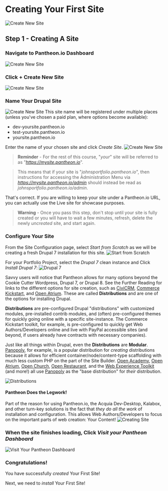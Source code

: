 # Creating Your First Site

![Create New Site](../../images/creating-a-site/creating-a-site_1.JPG)

## Step 1 - Creating A Site

### Navigate to Pantheon.io Dashboard
![Create New Site](../../images/creating-a-site/creating-a-site_2.JPG)

### Click **+ Create New Site**
![Create New Site](../../images/creating-a-site/creating-a-site_1.JPG)

### Name Your Drupal Site
![Create New Site](../../images/creating-a-site/creating-a-site_3.JPG)
This site name will be registered under multiple places (unless you've chosen a paid plan, where options become available):

* dev-yoursite.pantheon.io
* test-yoursite.pantheon.io
* yoursite.pantheon.io

Enter the name of your chosen site and click *Create Site*.
![Create New Site](../../images/creating-a-site/creating-a-site_4.JPG)

> **Reminder** - For the rest of this course, "*your*" site will be referred to as "*https://mysite.pantheon.io*".

> This means that if your site is "*johnsportfolio.pantheon.io*", then instructions for accessing the Administration Menu via *https://mysite.pantheon.io/admin* should instead be read as *johnsportfolio.pantheon.io/admin*.

That's correct. If you are willing to keep your site under a Pantheon.io URL, you can actually use the Live site for showcase purposes.

> **Warning** - Once you pass this step, don't stop until your site is fully created or you will have to wait a few minutes, refresh, delete the newly *uncreated* site, and start again.

### Configure Your Site
From the Site Configuration page, select *Start from Scratch* as we will be creating a fresh Drupal 7 installation for this site.
![Start from Scratch](../../images/creating-a-site/creating-a-site_5.JPG)

For your Portfolio Project, select the *Drupal 7* clean instance and Click *Install Drupal 7*:
![Drupal 7](../../images/creating-a-site/creating-a-site_5b.JPG)

Savvy users will notice that Pantheon allows for many options beyond the Cookie Cutter Wordpress, Drupal 7, or Drupal 8. See the Further Reading for links to the different options for site creation, such as [CiviCRM](https://civicrm.org/ "CiviCRM"), [Commerce Kickstart](https://drupalcommerce.org/commerce-kickstart-2 "Commerce Kickstart"), and [Open Atrium](http://www.openatrium.com/#!/ "Open Atrium"). These are called **Distributions** and are one of the options for installing Drupal.

**Distributions** are pre-configured Drupal "distributions" with customized modules, pre-installed contrib modules, and (often) pre-configured themes for quickly going online with a specific site-instance. The Commerce Kickstart toolkit, for example, is pre-configured to quickly get Web Authors/Developers online and live with PayPal accessible sites (and beyond, if users already have contracts with necessary companies).

Just like all things within Drupal, even the **Distributions** are **Modular**. [Panopoly](http://drupal.org/project/panopoly "Panopoly"), for example, is a popular distribution for *creating* distributions because it allows for efficient container/node/content-type scaffolding with much less custom PHP on the part of the Site Builder. [Open Academy](https://drupal.org/project/openacademy "Open Academy"), [Open Atrium](http://www.openatrium.com/#!/ "Open Atrium"), [Open Church](https://drupal.org/project/openchurch "Open Church"), [Open Restaurant](https://drupal.org/project/restaurant "Open Restaurant"), and the [Web Experience Toolkit](https://drupal.org/project/wetkit "Web Experience Toolkit") (and more!) all use [Panopoly](http://drupal.org/project/panopoly "Panopoly") as the "base distribution" for *their* distribution.

![Distributions](../../images/creating-a-site/creating-a-site_5a.JPG)

#### Pantheon Does the Legwork!
Part of the reason for using Pantheon.io, the Acquia Dev-Desktop, Kalabox, and other turn-key solutions is the fact that *they do all the work* of installation and configuration. This allows Web Authors/Developers to focus on the important parts of web creation: Your Content!
![Creating Site](../../images/creating-a-site/creating-a-site_5c.JPG)

### When the site finishes loading, Click *Visit your Pantheon Dashboard*
![Visit Your Pantheon Dashboard](../../images/creating-a-site/creating-a-site_6.JPG)


### Congratulations!

You have successfully *created* Your First Site!

Next, we need to *install* Your First Site!
